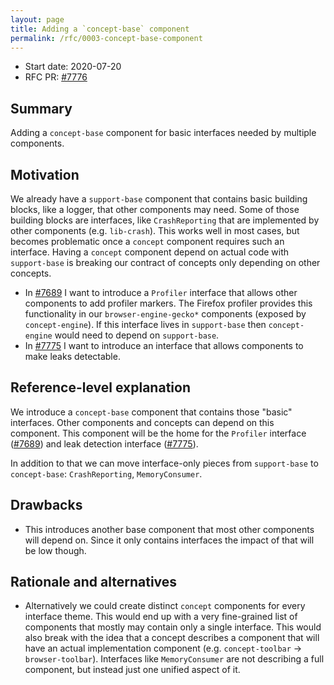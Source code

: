 ```yaml
---
layout: page
title: Adding a `concept-base` component
permalink: /rfc/0003-concept-base-component
---
```


* Start date: 2020-07-20
* RFC PR: [#7776](https://github.com/mozilla-mobile/android-components/pull/7776)

## Summary

Adding a `concept-base` component for basic interfaces needed by multiple components.

## Motivation

We already have a `support-base` component that contains basic building blocks, like a logger, that other components may need. Some of those building blocks are interfaces, like `CrashReporting` that are implemented by other components (e.g. `lib-crash`). This works well in most cases, but becomes problematic once a `concept` component requires such an interface. Having a `concept` component depend on actual code with `support-base` is breaking our contract of concepts only depending on other concepts.

* In [#7689](https://github.com/mozilla-mobile/android-components/issues/7689) I want to introduce a `Profiler` interface that allows other components to add profiler markers. The Firefox profiler provides this functionality in our `browser-engine-gecko*` components (exposed by `concept-engine`). If this interface lives in `support-base` then `concept-engine` would need to depend on `support-base`.
* In [#7775](https://github.com/mozilla-mobile/android-components/issues/7775) I want to introduce an interface that allows components to make leaks detectable.

## Reference-level explanation

We introduce a `concept-base` component that contains those "basic" interfaces. Other components and concepts can depend on this component. This component will be the home for the `Profiler` interface ([#7689](https://github.com/mozilla-mobile/android-components/issues/7689)) and leak detection interface ([#7775](https://github.com/mozilla-mobile/android-components/issues/7775)).

In addition to that we can move interface-only pieces from `support-base` to `concept-base`: `CrashReporting`, `MemoryConsumer`.

## Drawbacks

* This introduces another base component that most other components will depend on. Since it only contains interfaces the impact of that will be low though.

## Rationale and alternatives

* Alternatively we could create distinct `concept` components for every interface theme. This would end up with a very fine-grained list of components that mostly may contain only a single interface. This would also break with the idea that a concept describes a component that will have an actual implementation component (e.g. `concept-toolbar` -> `browser-toolbar`). Interfaces like `MemoryConsumer` are not describing a full component, but instead just one unified aspect of it.
